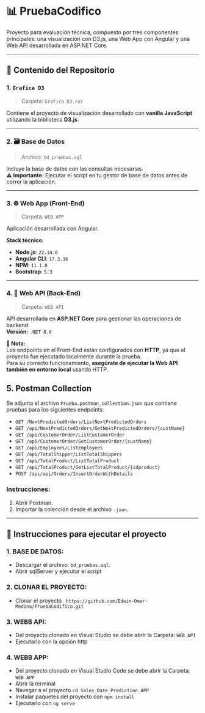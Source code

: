 # 📊 PruebaCodifico

Proyecto para evaluación técnica, compuesto por tres componentes principales: una visualización con D3.js, una Web App con Angular y una Web API desarrollada en ASP.NET Core.

---

## 📁 Contenido del Repositorio

### 1. `Grafica D3`
> Carpeta: `Grafica D3.rar`

Contiene el proyecto de visualización desarrollado con **vanilla JavaScript** utilizando la biblioteca **D3.js**.

---

### 2. 🗃️ Base de Datos
> Archivo: `bd_pruebas.sql`

Incluye la base de datos con las consultas necesarias.  
**⚠️ Importante:** Ejecutar el script en tu gestor de base de datos antes de correr la aplicación.

---

### 3. 🌐 Web App (Front-End)
> Carpeta: `WEB APP`

Aplicación desarrollada con Angular.

**Stack técnico:**
- **Node.js**: `22.14.0`
- **Angular CLI**: `17.3.16`
- **NPM**: `11.1.0`
- **Bootstrap**: `5.3`

---

### 4. 🔌 Web API (Back-End)
> Carpeta: `WEB API`

API desarrollada en **ASP.NET Core** para gestionar las operaciones de backend.  
**Versión:** `.NET 8.0`

**📌 Nota:**  
Los endpoints en el Front-End están configurados con **HTTP**, ya que el proyecto fue ejecutado localmente durante la prueba.  
Para su correcto funcionamiento, **asegúrate de ejecutar la Web API también en entorno local** usando HTTP.


## 5. Postman Collection

Se adjunta el archivo `Prueba.postman_collection.json` que contiene pruebas para los siguientes endpoints:

- `GET /NextPredictedOrders/ListNextPredictedOrders`
- `GET /api/NextPredictedOrders/GetNextPredictedOrders/{custName}`
- `GET /api/CustomerOrder/ListCustomerOrder`
- `GET /api/CustomerOrder/GetCustomerOrder/{custName}`
- `GET /api/Employees/ListEmployees`
- `GET /api/TotalShipper/ListTotalShippers`
- `GET /api/TotalProduct/ListTotalProduct`
- `GET /api/TotalProduct/GetListTotalProduct/{idproduct}`
- `POST /api/api/Orders/InsertOrderWithDetails`

### Instrucciones:
1. Abrir Postman.
2. Importar la colección desde el archivo `.json`.

---

## 🚀 Instrucciones para ejecutar el proyecto

### 1. BASE DE DATOS:
- Descargar el archivo: `bd_pruebas.sql`.
- Abrir sqlServer y ejecutar el script 
       
### 2. CLONAR EL PROYECTO:
- Clonar el proyecto ` https://github.com/Edwin-Omar-Medina/PruebaCodifico.git`

### 3. WEBB API:
- Del proyecto clonado en Visual Studio se debe abrir la Carpeta: `WEB API`
- Ejecutarlo con la opción http

### 4. WEBB APP:
- Del proyecto clonado en Visual Studio Code se debe abrir la Carpeta: `WEB APP`
- Abrir la terminal
- Navegar a el proyecto `cd Sales_Date_Prediction_APP`
- Instalar paquetes del proyecto con `npm install`
- Ejecutarlo con `ng serve`
       
```bash

